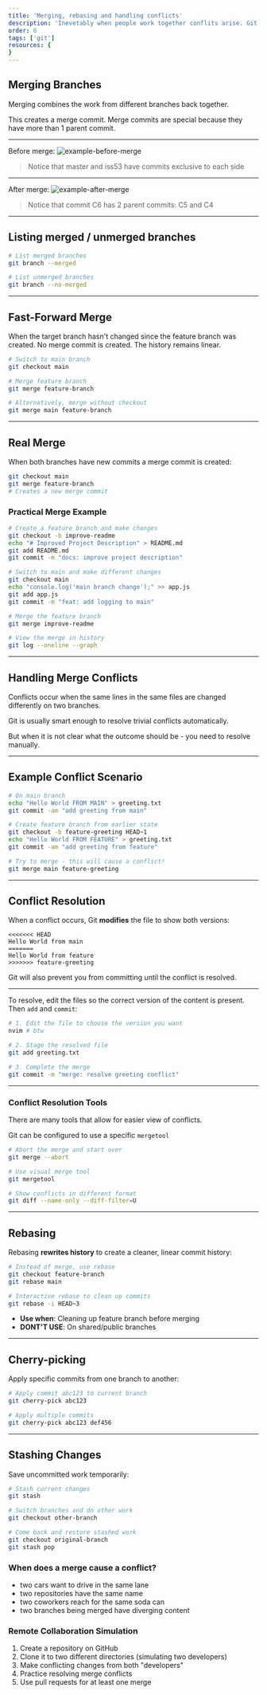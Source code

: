 ```yaml
---
title: 'Merging, rebasing and handling conflicts'
description: 'Inevetably when people work together conflits arise. Git helps us handle these conflicts (at least when it comes to the code)'
order: 6
tags: ['git']
resources: {
}
---
```


## Merging Branches

Merging combines the work from different branches back together.

This creates a merge commit. Merge commits are special because they
have more than 1 parent commit.

---

Before merge:
![example-before-merge](https://git-scm.com/book/en/v2/images/basic-merging-1.png)

> Notice that master and iss53 have commits
> exclusive to each side

---

After merge:
![example-after-merge](https://git-scm.com/book/en/v2/images/basic-merging-2.png)

> Notice that commit C6 has 2 parent commits:
> C5 and C4

---

## Listing merged / unmerged branches

```bash
# List merged branches
git branch --merged

# List unmerged branches
git branch --no-merged
```

---

## Fast-Forward Merge

When the target branch hasn't changed since the feature branch was created.
No merge commit is created. The history remains linear.

```bash
# Switch to main branch
git checkout main

# Merge feature branch
git merge feature-branch

# Alternatively, merge without checkout
git merge main feature-branch
```

---

## Real Merge

When both branches have new commits a merge commit is created:

```bash
git checkout main
git merge feature-branch
# Creates a new merge commit
```

<bonus-content>

### Practical Merge Example

```bash
# Create a feature branch and make changes
git checkout -b improve-readme
echo "# Improved Project Description" > README.md
git add README.md
git commit -m "docs: improve project description"

# Switch to main and make different changes
git checkout main
echo "console.log('main branch change');" >> app.js
git add app.js
git commit -m "feat: add logging to main"

# Merge the feature branch
git merge improve-readme

# View the merge in history
git log --oneline --graph
```

</bonus-content>

---

## Handling Merge Conflicts

Conflicts occur when the same lines in the same files are changed differently on two branches.

Git is usually smart enough to resolve trivial conflicts automatically.

But when it is not clear what the outcome should be - you need to resolve manually.

---

## Example Conflict Scenario

```bash
# On main branch
echo "Hello World FROM MAIN" > greeting.txt
git commit -am "add greeting from main"

# Create feature branch from earlier state
git checkout -b feature-greeting HEAD~1
echo "Hello World FROM FEATURE" > greeting.txt
git commit -am "add greeting from feature"

# Try to merge - this will cause a conflict!
git merge main feature-greeting
```

---

## Conflict Resolution

When a conflict occurs, Git **modifies** the file to show both versions:

```
<<<<<<< HEAD
Hello World from main
=======
Hello World from feature
>>>>>>> feature-greeting
```

Git will also prevent you from committing until the conflict is resolved.

---

To resolve, edit the files so the correct version of the content is present. Then `add` and `commit`:

```bash
# 1. Edit the file to choose the version you want
nvim # btw

# 2. Stage the resolved file
git add greeting.txt

# 3. Complete the merge
git commit -m "merge: resolve greeting conflict"
```

---

### Conflict Resolution Tools

There are many tools that allow for easier view of conflicts.

Git can be configured to use a specific `mergetool`

```bash
# Abort the merge and start over
git merge --abort

# Use visual merge tool
git mergetool

# Show conflicts in different format
git diff --name-only --diff-filter=U
```

---

## Rebasing

Rebasing **rewrites history** to create a cleaner, linear commit history:

```bash
# Instead of merge, use rebase
git checkout feature-branch
git rebase main

# Interactive rebase to clean up commits
git rebase -i HEAD~3
```

- **Use when**: Cleaning up feature branch before merging
- **DONT'T USE**: On shared/public branches

---

## Cherry-picking

Apply specific commits from one branch to another:

```bash
# Apply commit abc123 to current branch
git cherry-pick abc123

# Apply multiple commits
git cherry-pick abc123 def456
```

---

## Stashing Changes

Save uncommitted work temporarily:

```bash
# Stash current changes
git stash

# Switch branches and do other work
git checkout other-branch

# Come back and restore stashed work
git checkout original-branch
git stash pop
```

<bonus-content>

<pop-quiz data-answer-id="3">

### When does a merge cause a conflict?

- two cars want to drive in the same lane
- two repositories have the same name
- two coworkers reach for the same soda can
- two branches being merged have diverging content

</pop-quiz>

<home-work>

### Remote Collaboration Simulation

1. Create a repository on GitHub
2. Clone it to two different directories (simulating two developers)
3. Make conflicting changes from both "developers"
4. Practice resolving merge conflicts
5. Use pull requests for at least one merge

</home-work>

</bonus-content>
